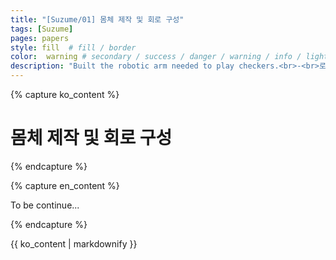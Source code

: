 ```yaml
---
title: "[Suzume/01] 몸체 제작 및 회로 구성"
tags: [Suzume]
pages: papers
style: fill  # fill / border 
color:  warning # secondary / success / danger / warning / info / light / dark
description: "Built the robotic arm needed to play checkers.<br>-<br>로봇팔을 제어할 때 필요한 회로를 제작했다."
---
```


<!-- 한국어 콘텐츠 -->
{% capture ko_content %}
  
# 몸체 제작 및 회로 구성

{% endcapture %}

<!-- 영어 콘텐츠 -->
{% capture en_content %}

To be continue...

{% endcapture %}

<div id="content-ko" class="lang-content" data-lang="ko">
  {{ ko_content | markdownify }}
</div>

<div id="content-en" class="lang-content" data-lang="en" style="display: none;">
  {{ en_content | markdownify }}
</div>